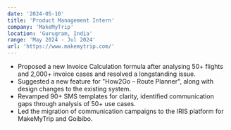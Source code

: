 ```yaml
---
date: '2024-05-10'
title: 'Product Management Intern'
company: 'MakeMyTrip'
location: 'Gurugram, India'
range: 'May 2024 - Jul 2024'
url: 'https://www.makemytrip.com/'
---
```


- Proposed a new Invoice Calculation formula after analysing 50+ flights and 2,000+ invoice cases and resolved a longstanding issue.
- Suggested a new feature for "How2Go – Route Planner", along with design changes to the existing system. 
- Revamped 90+ SMS templates for clarity, identified communication gaps through analysis of 50+ use cases. 
- Led the migration of communication campaigns to the IRIS platform for MakeMyTrip and Goibibo. 
